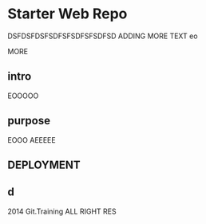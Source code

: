 # Starter Web Repo

DSFDSFDSFSDFSFSDFSFSDFSD ADDING MORE TEXT
eo

MORE

## intro

EOOOOO

## purpose

EOOO AEEEEE

## DEPLOYMENT

## d

2014 Git.Training ALL RIGHT RES
